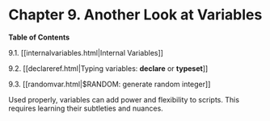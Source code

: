 # Chapter 9. Another Look at Variables

**Table of Contents**

9.1. [[internalvariables.html|Internal Variables]]

9.2. [[declareref.html|Typing variables: **declare** or **typeset**]]

9.3. [[randomvar.html|$RANDOM: generate random integer]]

Used properly, variables can add power and flexibility to scripts. This requires learning their subtleties and nuances.

